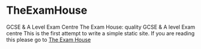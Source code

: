 # TheExamHouse
GCSE &amp; A Level Exam Centre
The Exam House: quality GCSE  & A level Exam centre
This is the first attempt to write a simple static site.
If you are reading this please go to <a href="www.Theexamhouse.co.uk">The Exam House</a>
